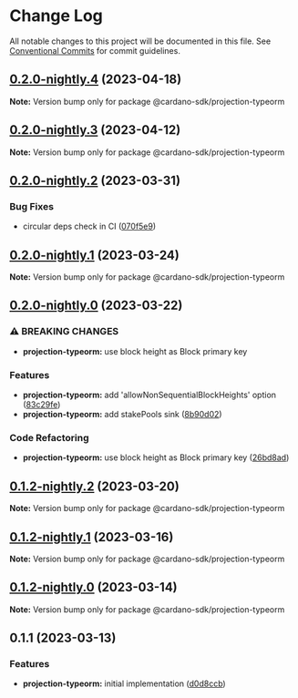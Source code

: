 # Change Log

All notable changes to this project will be documented in this file.
See [Conventional Commits](https://conventionalcommits.org) for commit guidelines.

## [0.2.0-nightly.4](https://github.com/input-output-hk/cardano-js-sdk/compare/@cardano-sdk/projection-typeorm@0.2.0-nightly.3...@cardano-sdk/projection-typeorm@0.2.0-nightly.4) (2023-04-18)

**Note:** Version bump only for package @cardano-sdk/projection-typeorm

## [0.2.0-nightly.3](https://github.com/input-output-hk/cardano-js-sdk/compare/@cardano-sdk/projection-typeorm@0.2.0-nightly.2...@cardano-sdk/projection-typeorm@0.2.0-nightly.3) (2023-04-12)

**Note:** Version bump only for package @cardano-sdk/projection-typeorm

## [0.2.0-nightly.2](https://github.com/input-output-hk/cardano-js-sdk/compare/@cardano-sdk/projection-typeorm@0.2.0-nightly.1...@cardano-sdk/projection-typeorm@0.2.0-nightly.2) (2023-03-31)

### Bug Fixes

- circular deps check in CI ([070f5e9](https://github.com/input-output-hk/cardano-js-sdk/commit/070f5e9f199c8a3b823f80aa98b35a4df7dbe532))

## [0.2.0-nightly.1](https://github.com/input-output-hk/cardano-js-sdk/compare/@cardano-sdk/projection-typeorm@0.2.0-nightly.0...@cardano-sdk/projection-typeorm@0.2.0-nightly.1) (2023-03-24)

**Note:** Version bump only for package @cardano-sdk/projection-typeorm

## [0.2.0-nightly.0](https://github.com/input-output-hk/cardano-js-sdk/compare/@cardano-sdk/projection-typeorm@0.1.2-nightly.2...@cardano-sdk/projection-typeorm@0.2.0-nightly.0) (2023-03-22)

### ⚠ BREAKING CHANGES

- **projection-typeorm:** use block height as Block primary key

### Features

- **projection-typeorm:** add 'allowNonSequentialBlockHeights' option ([83c29fe](https://github.com/input-output-hk/cardano-js-sdk/commit/83c29fe465cdd5629e650267b0b45a0d8bfb208e))
- **projection-typeorm:** add stakePools sink ([8b90d02](https://github.com/input-output-hk/cardano-js-sdk/commit/8b90d02cd1138c46c5bff29229c7f803fec5f730))

### Code Refactoring

- **projection-typeorm:** use block height as Block primary key ([26bd8ad](https://github.com/input-output-hk/cardano-js-sdk/commit/26bd8add501f282316abfa46012858de4dcb7867))

## [0.1.2-nightly.2](https://github.com/input-output-hk/cardano-js-sdk/compare/@cardano-sdk/projection-typeorm@0.1.2-nightly.1...@cardano-sdk/projection-typeorm@0.1.2-nightly.2) (2023-03-20)

**Note:** Version bump only for package @cardano-sdk/projection-typeorm

## [0.1.2-nightly.1](https://github.com/input-output-hk/cardano-js-sdk/compare/@cardano-sdk/projection-typeorm@0.1.2-nightly.0...@cardano-sdk/projection-typeorm@0.1.2-nightly.1) (2023-03-16)

**Note:** Version bump only for package @cardano-sdk/projection-typeorm

## [0.1.2-nightly.0](https://github.com/input-output-hk/cardano-js-sdk/compare/@cardano-sdk/projection-typeorm@0.1.1...@cardano-sdk/projection-typeorm@0.1.2-nightly.0) (2023-03-14)

**Note:** Version bump only for package @cardano-sdk/projection-typeorm

## 0.1.1 (2023-03-13)

### Features

- **projection-typeorm:** initial implementation ([d0d8ccb](https://github.com/input-output-hk/cardano-js-sdk/commit/d0d8ccbfac6e5732497cd1719c005a4cc241f30c))

